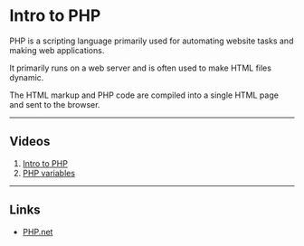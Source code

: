 # Intro to PHP

PHP is a scripting language primarily used for automating website tasks and making web applications.

It primarily runs on a web server and is often used to make HTML files dynamic.

The HTML markup and PHP code are compiled into a single HTML page and sent to the browser.

---

## Videos

1. [Intro to PHP]()
2. [PHP variables]()

---

## Links

- [PHP.net](http://php.net)
